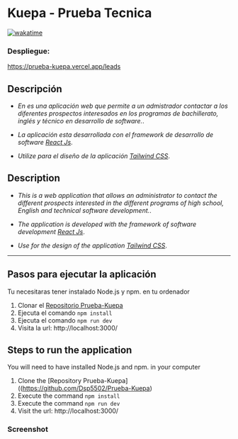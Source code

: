 # **Kuepa - Prueba Tecnica**

[![wakatime](https://wakatime.com/badge/user/54d759a2-12d9-48b4-9e4e-88518abe7706/project/792f8807-39ab-4194-8aeb-0c3a947553f5.svg)](https://wakatime.com/badge/user/54d759a2-12d9-48b4-9e4e-88518abe7706/project/792f8807-39ab-4194-8aeb-0c3a947553f5)

### **Despliegue:**

https://prueba-kuepa.vercel.app/leads

## **Descripción**

- _En es una aplicación web que permite a un admistrador contactar a los diferentes prospectos interesados en los programas de bachillerato, inglés y técnico en desarrollo de software._.

- _La aplicación esta desarrollada con el framework de desarrollo de software [React Js](https://facebook.github.io/react/)_.

- _Utilize para el diseño de la aplicación [Tailwind CSS](https://tailwindcss.com/)_.

## **Description**

- _This is a web application that allows an administrator to contact the different prospects interested in the different programs of high school, English and technical software development._.

- _The application is developed with the framework of software development [React Js](https://facebook.github.io/react/)_.

- _Use for the design of the application [Tailwind CSS](https://tailwindcss.com/)_.

<hr>

## **Pasos para ejecutar la aplicación**

Tu necesitaras tener instalado Node.js y npm.
en tu ordenador

1. Clonar el [Repositorio Prueba-Kuepa](https://github.com/Dsp5502/Prueba-Kuepa)
2. Ejecuta el comando `npm install`
3. Ejecuta el comando `npm run dev`
4. Visita la url: http://localhost:3000/

## **Steps to run the application**

You will need to have installed Node.js and npm.
in your computer

1. Clone the [Repository Prueba-Kuepa]((https://github.com/Dsp5502/Prueba-Kuepa)
2. Execute the command `npm install`
3. Execute the command `npm run dev`
4. Visit the url: http://localhost:3000/

### Screenshot
